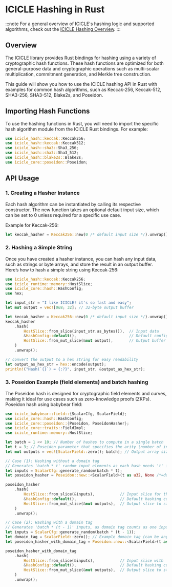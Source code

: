 # ICICLE Hashing in Rust

:::note
For a general overview of ICICLE's hashing logic and supported algorithms, check out the [ICICLE Hashing Overview](api/cpp/hash.md).
:::

## Overview

The ICICLE library provides Rust bindings for hashing using a variety of cryptographic hash functions. These hash functions are optimized for both general-purpose data and cryptographic operations such as multi-scalar multiplication, commitment generation, and Merkle tree construction.

This guide will show you how to use the ICICLE hashing API in Rust with examples for common hash algorithms, such as Keccak-256, Keccak-512, SHA3-256, SHA3-512, Blake2s, and Poseidon.

## Importing Hash Functions

To use the hashing functions in Rust, you will need to import the specific hash algorithm module from the ICICLE Rust bindings. For example:

```rust
use icicle_hash::keccak::Keccak256;
use icicle_hash::keccak::Keccak512;
use icicle_hash::sha3::Sha3_256;
use icicle_hash::sha3::Sha3_512;
use icicle_hash::blake2s::Blake2s;
use icicle_core::poseidon::Poseidon;
```

## API Usage

### 1. Creating a Hasher Instance

Each hash algorithm can be instantiated by calling its respective constructor. The new function takes an optional default input size, which can be set to 0 unless required for a specific use case.

Example for Keccak-256:

```rust
let keccak_hasher = Keccak256::new(0 /* default input size */).unwrap();
```

### 2. Hashing a Simple String

Once you have created a hasher instance, you can hash any input data, such as strings or byte arrays, and store the result in an output buffer.
Here’s how to hash a simple string using Keccak-256:

```rust
use icicle_hash::keccak::Keccak256;
use icicle_runtime::memory::HostSlice;
use icicle_core::hash::HashConfig;
use hex;

let input_str = "I like ICICLE! it's so fast and easy";
let mut output = vec![0u8; 32]; // 32-byte output buffer

let keccak_hasher = Keccak256::new(0 /* default input size */).unwrap();
keccak_hasher
    .hash(
        HostSlice::from_slice(input_str.as_bytes()),  // Input data
        &HashConfig::default(),                       // Default configuration
        HostSlice::from_mut_slice(&mut output),       // Output buffer
    )
    .unwrap();

// convert the output to a hex string for easy readability
let output_as_hex_str = hex::encode(output);
println!("Hash(`{}`) = {:?}", input_str, &output_as_hex_str);

```

### 3. Poseidon Example (field elements) and batch hashing

The Poseidon hash is designed for cryptographic field elements and curves, making it ideal for use cases such as zero-knowledge proofs (ZKPs).
Poseidon hash using babybear field:

```rust
use icicle_babybear::field::{ScalarCfg, ScalarField};
use icicle_core::hash::HashConfig;
use icicle_core::poseidon::{Poseidon, PoseidonHasher};
use icicle_core::traits::FieldImpl;
use icicle_runtime::memory::HostSlice;

let batch = 1 << 10; // Number of hashes to compute in a single batch
let t = 3; // Poseidon parameter that specifies the arity (number of inputs) for each hash function
let mut outputs = vec![ScalarField::zero(); batch]; // Output array sized for the batch count

// Case (1): Hashing without a domain tag
// Generates 'batch * t' random input elements as each hash needs 't' inputs
let inputs = ScalarCfg::generate_random(batch * t);
let poseidon_hasher = Poseidon::new::<ScalarField>(t as u32, None /*=domain-tag*/).unwrap(); // Instantiate Poseidon without domain tag

poseidon_hasher
    .hash(
        HostSlice::from_slice(&inputs),           // Input slice for the hash function
        &HashConfig::default(),                   // Default hashing configuration
        HostSlice::from_mut_slice(&mut outputs),  // Output slice to store hash results
    )
    .unwrap();

// Case (2): Hashing with a domain tag
// Generates 'batch * (t - 1)' inputs, as domain tag counts as one input in each hash
let inputs = ScalarCfg::generate_random(batch * (t - 1));
let domain_tag = ScalarField::zero(); // Example domain tag (can be any valid field element)
let poseidon_hasher_with_domain_tag = Poseidon::new::<ScalarField>(t as u32, Some(&domain_tag) /*=domain-tag*/).unwrap();

poseidon_hasher_with_domain_tag
    .hash(
        HostSlice::from_slice(&inputs),           // Input slice with 't - 1' elements per hash
        &HashConfig::default(),                   // Default hashing configuration
        HostSlice::from_mut_slice(&mut outputs),  // Output slice to store hash results
    )
    .unwrap();
```

